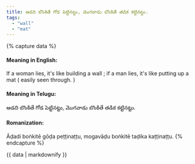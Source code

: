 ```yaml
---
title: ఆడది బొంకితే గోడ పెట్టినట్టు, మొగవాడు బొంకితే తడిక కట్టినట్టు.
tags:
  - "wall"
  - "mat"
---
```


{% capture data %}
#### Meaning in English:
If a woman lies, it's like building a wall ; if a man lies, it's like putting up a mat ( easily seen through. )

#### Meaning in Telugu:
ఆడది బొంకితే గోడ పెట్టినట్టు, మొగవాడు బొంకితే తడిక కట్టినట్టు.

#### Romanization:
Āḍadi boṅkitē gōḍa peṭṭinaṭṭu, mogavāḍu boṅkitē taḍika kaṭṭinaṭṭu.
{% endcapture %}

{{ data | markdownify }}

